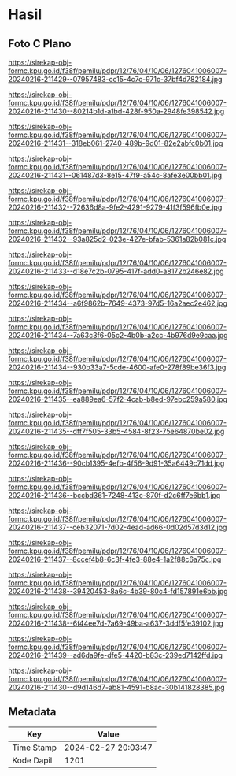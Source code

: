 # Hasil

## Foto C Plano

https://sirekap-obj-formc.kpu.go.id/f38f/pemilu/pdpr/12/76/04/10/06/1276041006007-20240216-211429--07957483-cc15-4c7c-971c-37bf4d782184.jpg

https://sirekap-obj-formc.kpu.go.id/f38f/pemilu/pdpr/12/76/04/10/06/1276041006007-20240216-211430--80214b1d-a1bd-428f-950a-2948fe398542.jpg

https://sirekap-obj-formc.kpu.go.id/f38f/pemilu/pdpr/12/76/04/10/06/1276041006007-20240216-211431--318eb061-2740-489b-9d01-82e2abfc0b01.jpg

https://sirekap-obj-formc.kpu.go.id/f38f/pemilu/pdpr/12/76/04/10/06/1276041006007-20240216-211431--061487d3-8e15-47f9-a54c-8afe3e00bb01.jpg

https://sirekap-obj-formc.kpu.go.id/f38f/pemilu/pdpr/12/76/04/10/06/1276041006007-20240216-211432--72636d8a-9fe2-4291-9279-41f3f596fb0e.jpg

https://sirekap-obj-formc.kpu.go.id/f38f/pemilu/pdpr/12/76/04/10/06/1276041006007-20240216-211432--93a825d2-023e-427e-bfab-5361a82b081c.jpg

https://sirekap-obj-formc.kpu.go.id/f38f/pemilu/pdpr/12/76/04/10/06/1276041006007-20240216-211433--d18e7c2b-0795-417f-add0-a8172b246e82.jpg

https://sirekap-obj-formc.kpu.go.id/f38f/pemilu/pdpr/12/76/04/10/06/1276041006007-20240216-211434--a6f9862b-7649-4373-97d5-16a2aec2e462.jpg

https://sirekap-obj-formc.kpu.go.id/f38f/pemilu/pdpr/12/76/04/10/06/1276041006007-20240216-211434--7a63c3f6-05c2-4b0b-a2cc-4b976d9e9caa.jpg

https://sirekap-obj-formc.kpu.go.id/f38f/pemilu/pdpr/12/76/04/10/06/1276041006007-20240216-211434--930b33a7-5cde-4600-afe0-278f89be36f3.jpg

https://sirekap-obj-formc.kpu.go.id/f38f/pemilu/pdpr/12/76/04/10/06/1276041006007-20240216-211435--ea889ea6-57f2-4cab-b8ed-97ebc259a580.jpg

https://sirekap-obj-formc.kpu.go.id/f38f/pemilu/pdpr/12/76/04/10/06/1276041006007-20240216-211435--dff7f505-33b5-4584-8f23-75e64870be02.jpg

https://sirekap-obj-formc.kpu.go.id/f38f/pemilu/pdpr/12/76/04/10/06/1276041006007-20240216-211436--90cb1395-4efb-4f56-9d91-35a6449c71dd.jpg

https://sirekap-obj-formc.kpu.go.id/f38f/pemilu/pdpr/12/76/04/10/06/1276041006007-20240216-211436--bccbd361-7248-413c-870f-d2c6ff7e6bb1.jpg

https://sirekap-obj-formc.kpu.go.id/f38f/pemilu/pdpr/12/76/04/10/06/1276041006007-20240216-211437--ceb32071-7d02-4ead-ad66-0d02d57d3d12.jpg

https://sirekap-obj-formc.kpu.go.id/f38f/pemilu/pdpr/12/76/04/10/06/1276041006007-20240216-211437--8ccef4b8-6c3f-4fe3-88e4-1a2f88c6a75c.jpg

https://sirekap-obj-formc.kpu.go.id/f38f/pemilu/pdpr/12/76/04/10/06/1276041006007-20240216-211438--39420453-8a6c-4b39-80c4-fd157891e6bb.jpg

https://sirekap-obj-formc.kpu.go.id/f38f/pemilu/pdpr/12/76/04/10/06/1276041006007-20240216-211438--6f44ee7d-7a69-49ba-a637-3ddf5fe39102.jpg

https://sirekap-obj-formc.kpu.go.id/f38f/pemilu/pdpr/12/76/04/10/06/1276041006007-20240216-211439--ad6da9fe-dfe5-4420-b83c-239ed7142ffd.jpg

https://sirekap-obj-formc.kpu.go.id/f38f/pemilu/pdpr/12/76/04/10/06/1276041006007-20240216-211430--d9d146d7-ab81-4591-b8ac-30b141828385.jpg


## Metadata

| Key        | Value               |
| ---------- | ------------------- |
| Time Stamp | 2024-02-27 20:03:47 |
| Kode Dapil | 1201                |



